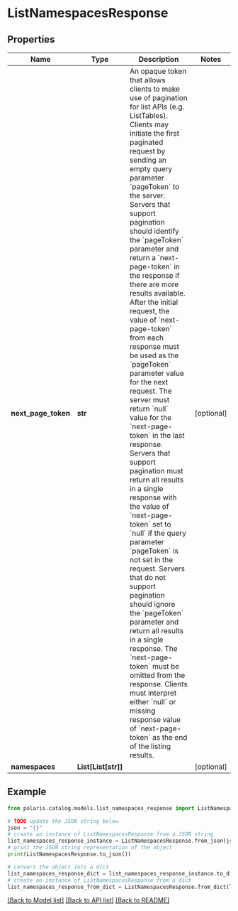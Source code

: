 <!--

 Copyright (c) 2024 Snowflake Computing Inc.
 
 Licensed under the Apache License, Version 2.0 (the "License");
 you may not use this file except in compliance with the License.
 You may obtain a copy of the License at
 
      http://www.apache.org/licenses/LICENSE-2.0
 
 Unless required by applicable law or agreed to in writing, software
 distributed under the License is distributed on an "AS IS" BASIS,
 WITHOUT WARRANTIES OR CONDITIONS OF ANY KIND, either express or implied.
 See the License for the specific language governing permissions and
 limitations under the License.

-->
# ListNamespacesResponse

## Properties

Name | Type | Description | Notes
------------ | ------------- | ------------- | -------------
**next_page_token** | **str** | An opaque token that allows clients to make use of pagination for list APIs (e.g. ListTables). Clients may initiate the first paginated request by sending an empty query parameter &#x60;pageToken&#x60; to the server. Servers that support pagination should identify the &#x60;pageToken&#x60; parameter and return a &#x60;next-page-token&#x60; in the response if there are more results available.  After the initial request, the value of &#x60;next-page-token&#x60; from each response must be used as the &#x60;pageToken&#x60; parameter value for the next request. The server must return &#x60;null&#x60; value for the &#x60;next-page-token&#x60; in the last response. Servers that support pagination must return all results in a single response with the value of &#x60;next-page-token&#x60; set to &#x60;null&#x60; if the query parameter &#x60;pageToken&#x60; is not set in the request. Servers that do not support pagination should ignore the &#x60;pageToken&#x60; parameter and return all results in a single response. The &#x60;next-page-token&#x60; must be omitted from the response. Clients must interpret either &#x60;null&#x60; or missing response value of &#x60;next-page-token&#x60; as the end of the listing results. | [optional] 
**namespaces** | **List[List[str]]** |  | [optional] 

## Example

```python
from polaris.catalog.models.list_namespaces_response import ListNamespacesResponse

# TODO update the JSON string below
json = "{}"
# create an instance of ListNamespacesResponse from a JSON string
list_namespaces_response_instance = ListNamespacesResponse.from_json(json)
# print the JSON string representation of the object
print(ListNamespacesResponse.to_json())

# convert the object into a dict
list_namespaces_response_dict = list_namespaces_response_instance.to_dict()
# create an instance of ListNamespacesResponse from a dict
list_namespaces_response_from_dict = ListNamespacesResponse.from_dict(list_namespaces_response_dict)
```
[[Back to Model list]](../README.md#documentation-for-models) [[Back to API list]](../README.md#documentation-for-api-endpoints) [[Back to README]](../README.md)


